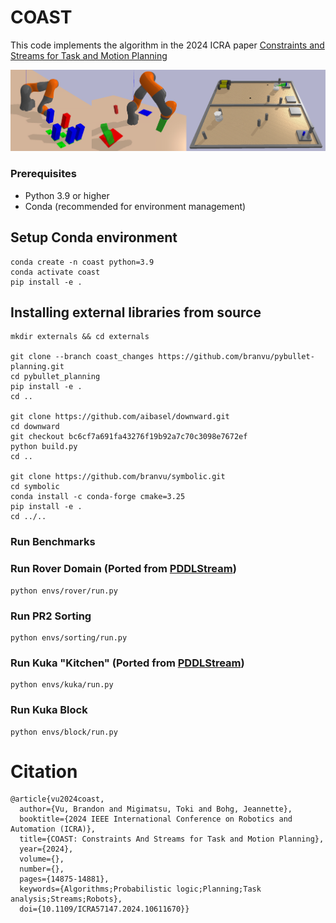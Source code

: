 # COAST
This code implements the algorithm in the 2024 ICRA paper [Constraints and Streams for Task and Motion Planning](https://ieeexplore.ieee.org/document/10611670)

![COAST](imgs/combined.png)

### Prerequisites

- Python 3.9 or higher
- Conda (recommended for environment management)

## Setup Conda environment
```
conda create -n coast python=3.9
conda activate coast
pip install -e .
```

## Installing external libraries from source
```
mkdir externals && cd externals

git clone --branch coast_changes https://github.com/branvu/pybullet-planning.git
cd pybullet_planning
pip install -e .
cd ..

git clone https://github.com/aibasel/downward.git
cd downward
git checkout bc6cf7a691fa43276f19b92a7c70c3098e7672ef
python build.py
cd ..

git clone https://github.com/branvu/symbolic.git
cd symbolic
conda install -c conda-forge cmake=3.25
pip install -e .
cd ../..
```

### Run Benchmarks

### Run Rover Domain (Ported from [PDDLStream](https://github.com/caelan/pddlstream))
```
python envs/rover/run.py
```
### Run PR2 Sorting
```
python envs/sorting/run.py
```
### Run Kuka "Kitchen" (Ported from [PDDLStream](https://github.com/caelan/pddlstream))
```
python envs/kuka/run.py
```
### Run Kuka Block
```
python envs/block/run.py
```

# Citation
```
@article{vu2024coast,
  author={Vu, Brandon and Migimatsu, Toki and Bohg, Jeannette},
  booktitle={2024 IEEE International Conference on Robotics and Automation (ICRA)}, 
  title={COAST: Constraints And Streams for Task and Motion Planning}, 
  year={2024},
  volume={},
  number={},
  pages={14875-14881},
  keywords={Algorithms;Probabilistic logic;Planning;Task analysis;Streams;Robots},
  doi={10.1109/ICRA57147.2024.10611670}}
```
